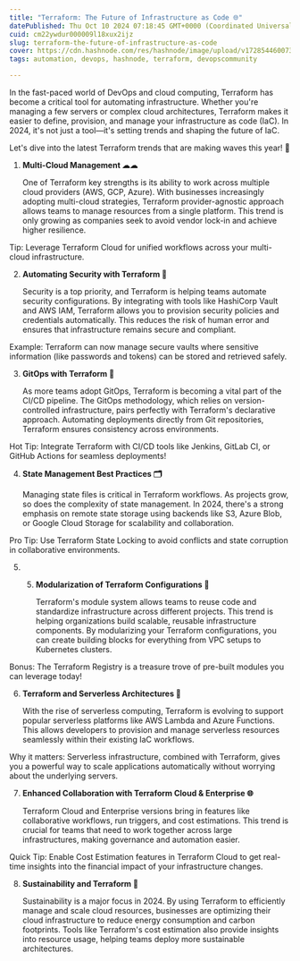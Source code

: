```yaml
---
title: "Terraform: The Future of Infrastructure as Code 🌐"
datePublished: Thu Oct 10 2024 07:18:45 GMT+0000 (Coordinated Universal Time)
cuid: cm22ywdur000009l18xux2ijz
slug: terraform-the-future-of-infrastructure-as-code
cover: https://cdn.hashnode.com/res/hashnode/image/upload/v1728544600730/43582068-1ac4-43b9-9082-b1eb50bb3186.jpeg
tags: automation, devops, hashnode, terraform, devopscommunity

---
```


In the fast-paced world of DevOps and cloud computing, Terraform has become a critical tool for automating infrastructure. Whether you're managing a few servers or complex cloud architectures, Terraform makes it easier to define, provision, and manage your infrastructure as code (IaC). In 2024, it's not just a tool—it's setting trends and shaping the future of IaC.

Let's dive into the latest Terraform trends that are making waves this year! 🌊

1. **Multi-Cloud Management ☁☁**
    
    One of Terraform key strengths is its ability to work across multiple cloud providers (AWS, GCP, Azure). With businesses increasingly adopting multi-cloud strategies, Terraform provider-agnostic approach allows teams to manage resources from a single platform. This trend is only growing as companies seek to avoid vendor lock-in and achieve higher resilience.
    

Tip: Leverage Terraform Cloud for unified workflows across your multi-cloud infrastructure.

2. **Automating Security with Terraform 🔐**
    
    Security is a top priority, and Terraform is helping teams automate security configurations. By integrating with tools like HashiCorp Vault and AWS IAM, Terraform allows you to provision security policies and credentials automatically. This reduces the risk of human error and ensures that infrastructure remains secure and compliant.
    

Example: Terraform can now manage secure vaults where sensitive information (like passwords and tokens) can be stored and retrieved safely.

3. **GitOps with Terraform 📜**
    
    As more teams adopt GitOps, Terraform is becoming a vital part of the CI/CD pipeline. The GitOps methodology, which relies on version-controlled infrastructure, pairs perfectly with Terraform's declarative approach. Automating deployments directly from Git repositories, Terraform ensures consistency across environments.
    

Hot Tip: Integrate Terraform with CI/CD tools like Jenkins, GitLab CI, or GitHub Actions for seamless deployments!

4. **State Management Best Practices 🗂**
    
    Managing state files is critical in Terraform workflows. As projects grow, so does the complexity of state management. In 2024, there's a strong emphasis on remote state storage using backends like S3, Azure Blob, or Google Cloud Storage for scalability and collaboration.
    

Pro Tip: Use Terraform State Locking to avoid conflicts and state corruption in collaborative environments.

5. 5. **Modularization of Terraform Configurations 🔄**
        
        Terraform's module system allows teams to reuse code and standardize infrastructure across different projects. This trend is helping organizations build scalable, reusable infrastructure components. By modularizing your Terraform configurations, you can create building blocks for everything from VPC setups to Kubernetes clusters.
        

Bonus: The Terraform Registry is a treasure trove of pre-built modules you can leverage today!

6. **Terraform and Serverless Architectures 🚀**
    
    With the rise of serverless computing, Terraform is evolving to support popular serverless platforms like AWS Lambda and Azure Functions. This allows developers to provision and manage serverless resources seamlessly within their existing IaC workflows.
    

Why it matters: Serverless infrastructure, combined with Terraform, gives you a powerful way to scale applications automatically without worrying about the underlying servers.

7. **Enhanced Collaboration with Terraform Cloud & Enterprise 🌐**
    
    Terraform Cloud and Enterprise versions bring in features like collaborative workflows, run triggers, and cost estimations. This trend is crucial for teams that need to work together across large infrastructures, making governance and automation easier.
    

Quick Tip: Enable Cost Estimation features in Terraform Cloud to get real-time insights into the financial impact of your infrastructure changes.

8. **Sustainability and Terraform 🌳**
    
    Sustainability is a major focus in 2024. By using Terraform to efficiently manage and scale cloud resources, businesses are optimizing their cloud infrastructure to reduce energy consumption and carbon footprints. Tools like Terraform's cost estimation also provide insights into resource usage, helping teams deploy more sustainable architectures.